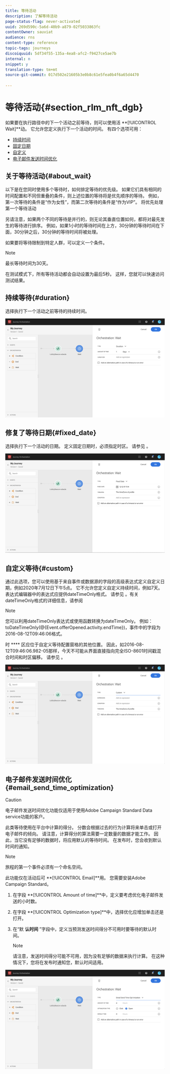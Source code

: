 ```yaml
---
title: 等待活动
description: 了解等待活动
page-status-flag: never-activated
uuid: 269d590c-5a6d-40b9-a879-02f5033863fc
contentOwner: sauviat
audience: rns
content-type: reference
topic-tags: journeys
discoiquuid: 5df34f55-135a-4ea8-afc2-f9427ce5ae7b
internal: n
snippet: y
translation-type: tm+mt
source-git-commit: 017d502e21605b3e0b8c61e5fea0b4f6a65d4470

---
```



# 等待活动{#section_rlm_nft_dgb}

如果要在执行路径中的下一个活动之前等待，则可以使用活 **[!UICONTROL Wait]**动。 它允许您定义执行下一个活动的时间。 有四个选项可用：

* [持续时间](#duration)
* [固定日期](#fixed_date)
* [自定义](#custom)
* [电子邮件发送时间优化](#email_send_time_optimization)

## 关于等待活动{#about_wait}

以下是在您同时使用多个等待时，如何排定等待的优先级。 如果它们具有相同的时间配置和不同但重叠的条件，则上述位置的等待将是优先顺序的等待。 例如，第一次等待的条件是“作为女性”，而第二次等待的条件是“作为VIP”。 将优先处理第一个等待活动

另请注意，如果两个不同的等待是并行的，则无论其垂直位置如何，都将对最先发生的等待进行排序。 例如，如果1小时的等待时间在上方，30分钟的等待时间在下面，30分钟之后，30分钟的等待时间将被处理。

如果要将等待限制到特定人群，可以定义一个条件。

>[!NOTE]
>
>最长等待时间为30天。
>
>在测试模式下，所有等待活动都会自动设置为最后5秒。 这样，您就可以快速访问测试结果。

## 持续等待{#duration}

选择执行下一个活动之前等待的持续时间。

![](../assets/journey55.png)

## 修复了等待日期{#fixed_date}

选择执行下一个活动的日期。 定义固定日期时，必须指定时区。 请参见 [](../building-journeys/timezone-management.md)。

![](../assets/journey56.png)

## 自定义等待{#custom}

通过此选项，您可以使用基于来自事件或数据源的字段的高级表达式定义自定义日期，例如2020年7月12日下午5点。 它不允许您定义自定义持续时间，例如7天。 表达式编辑器中的表达式应提供dateTimeOnly格式。 请参见 [](../expression/expressionadvanced.md)。有关dateTimeOnly格式的详细信息，请参阅 [](../expression/data-types.md)

>[!NOTE]
>
>您可以利用dateTimeOnly表达式或使用函数转换为dateTimeOnly。 例如：toDateTimeOnly(@{Event.offerOpened.activity.endTime})，事件中的字段为2016-08-12T09:46:06格式。
>
>时 **** 区应位于自定义等待配置窗格的其他位置。 因此，如2016-08-12T09:46:06.982-05那样，今天不可能从界面直接指向完全ISO-8601时间戳混合时间和时区偏移。 请参见 [](../building-journeys/timezone-management.md)。

![](../assets/journey57.png)

## 电子邮件发送时间优化{#email_send_time_optimization}

>[!CAUTION]
>
>电子邮件发送时间优化功能仅适用于使用Adobe Campaign Standard Data service功能的客户。

此类等待使用在平台中计算的得分。 分数会根据过去的行为计算将来单击或打开电子邮件的倾向。 请注意，计算得分的算法需要一定数量的数据才能工作。 因此，当它没有足够的数据时，将应用默认的等待时间。 在发布时，您会收到默认时间的通知。

>[!NOTE]
>
>旅程的第一个事件必须有一个命名空间。
>
>此功能仅在活动后可 **[!UICONTROL Email]**用。 您需要安装Adobe Campaign Standard。

1. 在字段 **[!UICONTROL Amount of time]**中，定义要考虑优化电子邮件发送的小时数。
1. 在字段 **[!UICONTROL Optimization type]**中，选择优化应增加单击还是打开。
1. 在“默 **认时间** ”字段中，定义当预测发送时间得分不可用时要等待的默认时间。

   >[!NOTE]
   >
   >请注意，发送时间得分可能不可用，因为没有足够的数据来执行计算。 在这种情况下，您将在发布时通知您，默认时间适用。

![](../assets/journey57bis.png)
